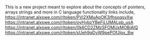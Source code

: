 This is a new project meant to explore about the concepts of pointers, arrays strings and more in C language functionality
links include,
https://intranet.alxswe.com/rltoken/PVi2XMuApOK3jfhsoqsyXw
https://intranet.alxswe.com/rltoken/oyHybzYBeFiLUMALpb_usA
https://intranet.alxswe.com/rltoken/0k6CD2ZMzSFOMUxMOBiAlQ
https://intranet.alxswe.com/rltoken/sUeh9qDyW9pePOfJIpx_Bw
